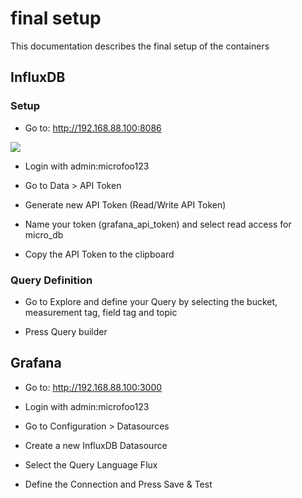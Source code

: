 # final setup

This documentation describes the final setup of the containers

## InfluxDB

### Setup

- Go to: http://192.168.88.100:8086

![](./img/influxdb_001.png)

- Login with admin:microfoo123

- Go to Data > API Token

- Generate new API Token (Read/Write API Token)

- Name your token (grafana_api_token) and select read access for micro_db

- Copy the API Token to the clipboard

### Query Definition

- Go to Explore and define your Query by selecting the bucket, measurement tag, field tag and topic

- Press Query builder

## Grafana

- Go to: http://192.168.88.100:3000

- Login with admin:microfoo123

- Go to Configuration > Datasources

- Create a new InfluxDB Datasource

- Select the Query Language Flux

- Define the Connection and Press Save & Test


